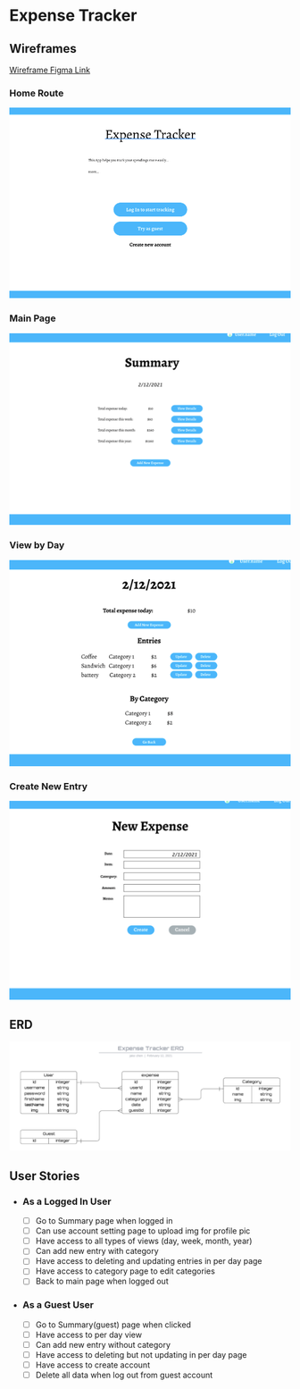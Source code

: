 # Expense Tracker
## Wireframes

[Wireframe Figma Link](https://www.figma.com/file/oAsNmnZciQLCh7aLJpornA/Express-Project-Expense-Tracker)

### Home Route
![home](./imgs/wireframe_home.png)

### Main Page
![summary](./imgs/wireframe_summary.png)

### View by Day
![day](./imgs/wireframe_day.png)

### Create New Entry
![new](./imgs/wireframe_new.png)

## ERD
![ERD](./imgs/ERD.png)

## User Stories
- ### As a Logged In User
    - [ ]   Go to Summary page when logged in
    - [ ]   Can use account setting page to upload img for profile pic
    - [ ]   Have access to all types of views (day, week, month, year)
    - [ ]   Can add new entry with category
    - [ ]   Have access to deleting and updating entries in per day page
    - [ ]   Have access to category page to edit categories
    - [ ]   Back to main page when logged out
- ### As a Guest User
    - [ ]   Go to Summary(guest) page when clicked
    - [ ]   Have access to per day view
    - [ ]   Can add new entry without category
    - [ ]   Have access to deleting but not updating in per day page
    - [ ]   Have access to create account
    - [ ]   Delete all data when log out from guest account
